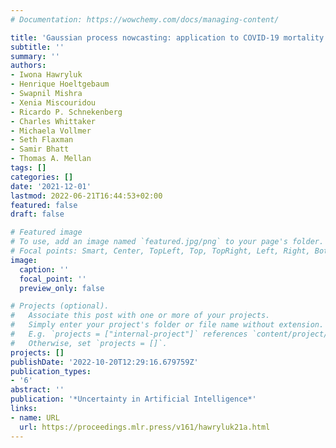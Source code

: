 ```yaml
---
# Documentation: https://wowchemy.com/docs/managing-content/

title: 'Gaussian process nowcasting: application to COVID-19 mortality reporting'
subtitle: ''
summary: ''
authors:
- Iwona Hawryluk
- Henrique Hoeltgebaum
- Swapnil Mishra
- Xenia Miscouridou
- Ricardo P. Schnekenberg
- Charles Whittaker
- Michaela Vollmer
- Seth Flaxman
- Samir Bhatt
- Thomas A. Mellan
tags: []
categories: []
date: '2021-12-01'
lastmod: 2022-06-21T16:44:53+02:00
featured: false
draft: false

# Featured image
# To use, add an image named `featured.jpg/png` to your page's folder.
# Focal points: Smart, Center, TopLeft, Top, TopRight, Left, Right, BottomLeft, Bottom, BottomRight.
image:
  caption: ''
  focal_point: ''
  preview_only: false

# Projects (optional).
#   Associate this post with one or more of your projects.
#   Simply enter your project's folder or file name without extension.
#   E.g. `projects = ["internal-project"]` references `content/project/deep-learning/index.md`.
#   Otherwise, set `projects = []`.
projects: []
publishDate: '2022-10-20T12:29:16.679759Z'
publication_types:
- '6'
abstract: ''
publication: '*Uncertainty in Artificial Intelligence*'
links:
- name: URL
  url: https://proceedings.mlr.press/v161/hawryluk21a.html
---
```

